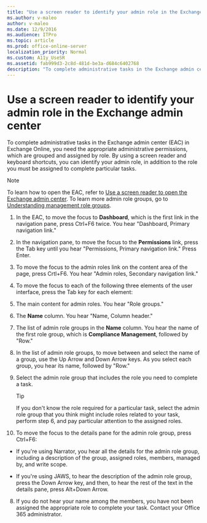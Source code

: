 ```yaml
---
title: "Use a screen reader to identify your admin role in the Exchange admin center"
ms.author: v-maleo
author: v-maleo
ms.date: 12/9/2016
ms.audience: ITPro
ms.topic: article
ms.prod: office-online-server
localization_priority: Normal
ms.custom: A11y_UseSR
ms.assetid: fab999d3-2c8d-481d-be3a-d684c6402768
description: "To complete administrative tasks in the Exchange admin center (EAC) in Exchange Online, you need the appropriate administrative permissions, which are grouped and assigned by role. By using a screen reader and keyboard shortcuts, you can identify your admin role, in addition to the role you must be assigned to complete particular tasks."
---
```


# Use a screen reader to identify your admin role in the Exchange admin center

To complete administrative tasks in the Exchange admin center (EAC) in Exchange Online, you need the appropriate administrative permissions, which are grouped and assigned by role. By using a screen reader and keyboard shortcuts, you can identify your admin role, in addition to the role you must be assigned to complete particular tasks.
  
> [!NOTE]
> To learn how to open the EAC, refer to [Use a screen reader to open the Exchange admin center](use-screen-reader-to-open-exchange-admin-center.md). To learn more admin role groups, go to [Understanding management role groups](https://go.microsoft.com/fwlink/?LinkId=798789). 
  
1. In the EAC, to move the focus to **Dashboard**, which is the first link in the navigation pane, press Ctrl+F6 twice. You hear "Dashboard, Primary navigation link." 
    
2. In the navigation pane, to move the focus to the **Permissions** link, press the Tab key until you hear "Permissions, Primary navigation link." Press Enter. 
    
3. To move the focus to the admin roles link on the content area of the page, press Crtl+F6. You hear "Admin roles, Secondary navigation link."
    
4. To move the focus to each of the following three elements of the user interface, press the Tab key for each element:
    
1. The main content for admin roles. You hear "Role groups."
    
2. The **Name** column. You hear "Name, Column header." 
    
3. The list of admin role groups in the **Name** column. You hear the name of the first role group, which is **Compliance Management**, followed by "Row." 
    
5. In the list of admin role groups, to move between and select the name of a group, use the Up Arrow and Down Arrow keys. As you select each group, you hear its name, followed by "Row."
    
6. Select the admin role group that includes the role you need to complete a task. 
    
    > [!TIP]
    > If you don't know the role required for a particular task, select the admin role group that you think might include roles related to your task, perform step 6, and pay particular attention to the assigned roles. 
  
7. To move the focus to the details pane for the admin role group, press Ctrl+F6: 
    
  - If you're using Narrator, you hear all the details for the admin role group, including a description of the group, assigned roles, members, managed by, and write scope.
    
  - If you're using JAWS, to hear the description of the admin role group, press the Down Arrow key, and then, to hear the rest of the text in the details pane, press Alt+Down Arrow.
    
8. If you do not hear your name among the members, you have not been assigned the appropriate role to complete your task. Contact your Office 365 administrator.
    


